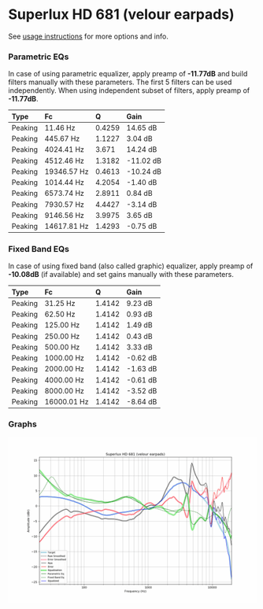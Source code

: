 # Superlux HD 681 (velour earpads)
See [usage instructions](https://github.com/jaakkopasanen/AutoEq#usage) for more options and info.

### Parametric EQs
In case of using parametric equalizer, apply preamp of **-11.77dB** and build filters manually
with these parameters. The first 5 filters can be used independently.
When using independent subset of filters, apply preamp of **-11.77dB**.

| Type    | Fc          |      Q | Gain      |
|:--------|:------------|:-------|:----------|
| Peaking | 11.46 Hz    | 0.4259 | 14.65 dB  |
| Peaking | 445.67 Hz   | 1.1227 | 3.04 dB   |
| Peaking | 4024.41 Hz  | 3.671  | 14.24 dB  |
| Peaking | 4512.46 Hz  | 1.3182 | -11.02 dB |
| Peaking | 19346.57 Hz | 0.4613 | -10.24 dB |
| Peaking | 1014.44 Hz  | 4.2054 | -1.40 dB  |
| Peaking | 6573.74 Hz  | 2.8911 | 0.84 dB   |
| Peaking | 7930.57 Hz  | 4.4427 | -3.14 dB  |
| Peaking | 9146.56 Hz  | 3.9975 | 3.65 dB   |
| Peaking | 14617.81 Hz | 1.4293 | -0.75 dB  |

### Fixed Band EQs
In case of using fixed band (also called graphic) equalizer, apply preamp of **-10.08dB**
(if available) and set gains manually with these parameters.

| Type    | Fc          |      Q | Gain     |
|:--------|:------------|:-------|:---------|
| Peaking | 31.25 Hz    | 1.4142 | 9.23 dB  |
| Peaking | 62.50 Hz    | 1.4142 | 0.93 dB  |
| Peaking | 125.00 Hz   | 1.4142 | 1.49 dB  |
| Peaking | 250.00 Hz   | 1.4142 | 0.43 dB  |
| Peaking | 500.00 Hz   | 1.4142 | 3.33 dB  |
| Peaking | 1000.00 Hz  | 1.4142 | -0.62 dB |
| Peaking | 2000.00 Hz  | 1.4142 | -1.63 dB |
| Peaking | 4000.00 Hz  | 1.4142 | -0.61 dB |
| Peaking | 8000.00 Hz  | 1.4142 | -3.52 dB |
| Peaking | 16000.01 Hz | 1.4142 | -8.64 dB |

### Graphs
![](./Superlux%20HD%20681%20(velour%20earpads).png)